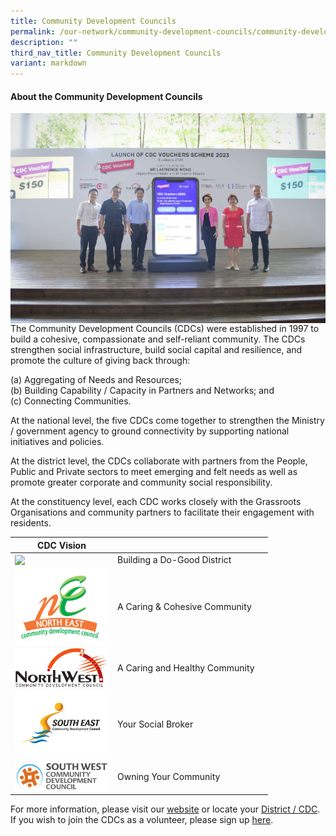 ```yaml
---
title: Community Development Councils
permalink: /our-network/community-development-councils/community-development-councils/
description: ""
third_nav_title: Community Development Councils
variant: markdown
---
```

#### About the Community Development Councils


<img style="width:600px" align="center" src="/images/Our%20Network/Community%20Development%20Councils/CDC%20Voucher%202023.jpg"><br>
The Community Development Councils (CDCs) were established in 1997 to build a cohesive, compassionate and self-reliant community.  The CDCs strengthen social infrastructure, build social capital and resilience, and promote the culture of giving back through:

(a) Aggregating of Needs and Resources;<br>
(b) Building Capability / Capacity in Partners and Networks; and<br>
(c) Connecting Communities.<br>
 
At the national level, the five CDCs come together to strengthen the Ministry / government agency to ground connectivity by supporting national initiatives and policies. 
 
At the district level, the CDCs collaborate with partners from the People, Public and Private sectors to meet emerging and felt needs as well as promote greater corporate and community social responsibility. 
 
At the constituency level, each CDC works closely with the Grassroots Organisations and community partners to facilitate their engagement with residents.
 
|  CDC Vision|  |  |
| -------- | -------- | -------- |
|<a href="https://centralsingapore.cdc.gov.sg"> <img style="width:150px" align="left" src="/images/Our%20Network/Community%20Development%20Councils/CS%20CDC%20Longform%20Logo%20(Red).png"> </a>   | Building a Do-Good District     |      |
| <a href="https://northeast.cdc.gov.sg"><img style="width:150px" align="left" src="/images/Our%20Network/Community%20Development%20Councils/NECDC-logo.png"></a> |   A Caring &amp; Cohesive Community   |      |
| <a href="https://northwest.cdc.gov.sg"><img style="width:150px" align="left" src="/images/Our%20Network/Community%20Development%20Councils/Northwest%20CDC%20Logo(high%20res).jpg">   </a>|A Caring and Healthy Community    |      |
| <a href="https://southeast.cdc.gov.sg"><img style="width:150px" align="left" src="/images/Our%20Network/Community%20Development%20Councils/SECDC 4C logo.jpg">  </a> | Your Social Broker   |      |
| <a href="https://southwest.cdc.gov.sg"><img style="width:150px" align="left" src="/images/Our%20Network/Community%20Development%20Councils/SWCDC.jpg"></a>   | Owning Your Community     |      |



For more information, please visit our [website](https://www.cdc.gov.sg/) or locate your [District / CDC](https://www.gowhere.gov.sg/cdc). <br>
If you wish to join the CDCs as a volunteer, please sign up [here](https://form.gov.sg/62b428e70c90650012b77985).